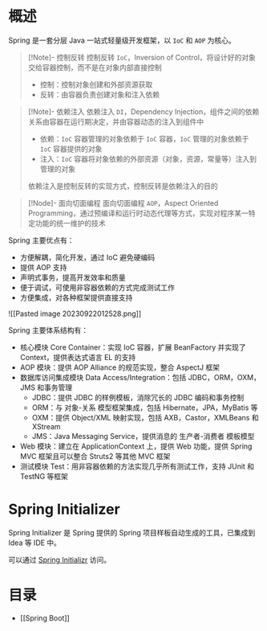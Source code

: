 # 概述

Spring 是一套分层 Java 一站式轻量级开发框架，以 `IoC` 和 `AOP` 为核心。

> [!Note]- 控制反转
> 控制反转 `IoC`，Inversion of Control，将设计好的对象交给容器控制，而不是在对象内部直接控制
> - 控制：控制对象创建和外部资源获取
> - 反转：由容器负责创建对象和注入依赖

> [!Note]- 依赖注入
> 依赖注入 `DI`，Dependency Injection，组件之间的依赖关系由容器在运行期决定，并由容器动态的注入到组件中
> - 依赖：`IoC` 容器管理的对象依赖于 `IoC` 容器，`IoC` 管理的对象依赖于 `IoC` 容器提供的对象
> - 注入：`IoC` 容器将对象依赖的外部资源（对象，资源，常量等）注入到管理的对象
> 
> 依赖注入是控制反转的实现方式，控制反转是依赖注入的目的

> [!Node]- 面向切面编程
> 面向切面编程 `AOP`，Aspect Oriented Programming，通过预编译和运行时动态代理等方式，实现对程序某一特定功能的统一维护的技术

Spring 主要优点有：
- 方便解耦，简化开发，通过 IoC 避免硬编码
- 提供 AOP 支持
- 声明式事务，提高开发效率和质量
- 便于调试，可使用非容器依赖的方式完成测试工作
- 方便集成，对各种框架提供直接支持

![[Pasted image 20230922012528.png]]

Spring 主要体系结构有：
- 核心模块 Core Container：实现 IoC 容器，扩展 BeanFactory 并实现了 Context，提供表达式语言 EL 的支持
- AOP 模块：提供 AOP Alliance 的规范实现，整合 AspectJ 框架
- 数据库访问集成模块 Data Access/Integration：包括 JDBC，ORM，OXM，JMS 和事务管理
	- JDBC：提供 JDBC 的样例模板，消除冗长的 JDBC 编码和事务控制
	- ORM：与 对象-关系 模型框架集成，包括 Hibernate，JPA，MyBatis 等
	- OXM：提供 Object/XML 映射实现，包括 AXB，Castor，XMLBeans 和 XStream
	- JMS：Java Messaging Service，提供消息的 生产者-消费者 模板模型
- Web 模块：建立在 ApplicationContext 上，提供 Web 功能，提供 Spring MVC 框架且可以整合 Struts2 等其他 MVC 框架
- 测试模块 Test：用非容器依赖的方法实现几乎所有测试工作，支持 JUnit 和 TestNG 等框架
# Spring Initializer

Spring Initializer 是 Spring 提供的 Spring 项目样板自动生成的工具，已集成到 Idea 等 IDE 中。

可以通过 [Spring Initializr](https://start.spring.io/) 访问。
# 目录

- [[Spring Boot]]